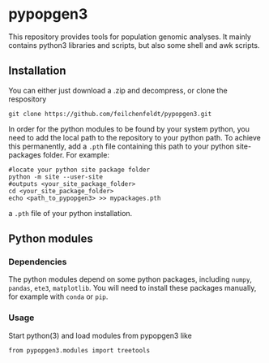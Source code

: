 # pypopgen3

This repository provides tools for population genomic analyses. It mainly contains python3 libraries and scripts, but also some shell and awk scripts. 
## Installation
You can either just download a .zip and decompress, or clone the respository
```
git clone https://github.com/feilchenfeldt/pypopgen3.git
```
In order for the python modules to be found by your system python, you need to add the local path to the repository to your python path. To achieve this permanently, add  a `.pth` file containing this path to your python site-packages folder. For example:
```
#locate your python site package folder
python -m site --user-site
#outputs <your_site_package_folder>
cd <your_site_package_folder>
echo <path_to_pypopgen3> >> mypackages.pth 
```

a `.pth` file of your python installation.

## Python modules
### Dependencies
The python modules depend on some python packages, including `numpy`, `pandas`, `ete3`, `matplotlib`. You will need to install these packages manually, for example with `conda` or `pip`. 
### Usage
Start python(3) and load modules from pypopgen3 like
```
from pypopgen3.modules import treetools
```
